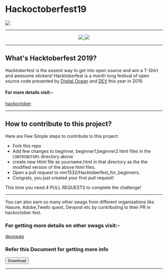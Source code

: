 # Hackoctoberfest19
![](https://jenkins.io/images/hacktoberfest/2019_social.png)



***
<div align="center">
    <a href="https://hacktoberfest.digitalocean.com/">
            <img src="https://img.shields.io/badge/Hacktoberfest%202019-Win%20a%20T--Shirt-critical"></img>
</a>
    <a href="https://github.com/vmr1532/hackoctober19_for_newcommers/fork">
            <img src="https://img.shields.io/badge/PRs-welcome-brightgreen.svg"></img>
        </a>   

</div>

***

##  What's Hacktoberfest 2019?
Hacktoberfest is the easiest way to get into open source and win a T-Shirt and awesome stickers! Hacktoberfest is a month long festival of open source code presented by [Digital Ocean](https://www.digitalocean.com/) and [DEV](https://www.dev.to/) this year in 2019.

#### For more details visit:-
[hackoctober](https://hacktoberfest.digitalocean.com/)


***
## How to contribute to this project?
Here are Few Simple steps to contribute to this project:

* Fork this repo
* Add few changes to beginner, beginner1,beginner2 html files in the `CONTRIBUTORS` directory above 
* create new Html file as yourname.html in that directory as the the modified version of the above html files.
* Open a pull request to vmr1532/Hacktoberfest_for_beginners.
* Congrats, you just created your first pull request! </br>

This time you need 4 PULL REQUESTS to complete the challenge!

***

You can also earn so many other swags from different organisations liks Hasure, Adobe,Twello quest, Devpost etc by contributing to their PR in hackoctober fest.


### For getting more details on other swags visit:-
[devswag](https://devswag.io/)

### Refer this Document for getting more info

<a href="https://www.ortussolutions.com/blog/want-a-free-limited-edition-t-shirt-support-open-source-you-still-have-time-hacktoberfest2018.pdf" >
  <button class="btn"><i class="fa fa-download"></i> Download</button>
</a>



***
